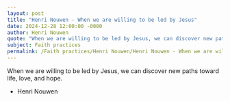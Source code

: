 ```yaml
---
layout: post
title: "Henri Nouwen - When we are willing to be led by Jesus"
date: 2024-12-28 12:00:00 -0000
author: Henri Nouwen
quote: "When we are willing to be led by Jesus, we can discover new paths toward life, love, and hope."
subject: Faith practices
permalink: /Faith practices/Henri Nouwen/Henri Nouwen - When we are willing to be led by Jesus
---
```


When we are willing to be led by Jesus, we can discover new paths toward life, love, and hope.

- Henri Nouwen
